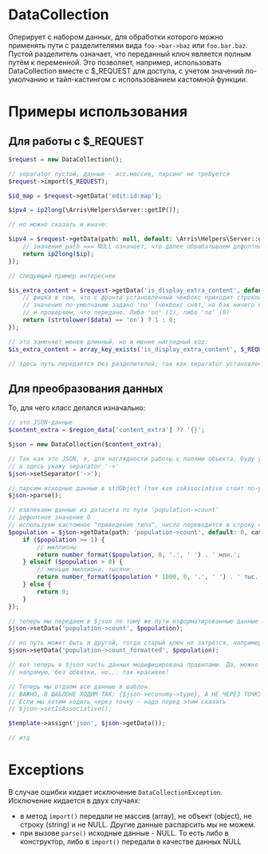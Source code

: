 # DataCollection

Оперирует с набором данных, для обработки которого можно применять пути с разделителями вида `foo->bar->baz`
или `foo.bar.baz`. Пустой разделитель означает, что переданный ключ является полным путём к переменной. Это позволяет,
например, использовать DataCollection вместе с $_REQUEST для доступа, с учетом значений по-умолчанию и тайп-кастингом
с использованием кастомной функции.

# Примеры использования

## Для работы с $_REQUEST

```php
$request = new DataCollection();

// separator пустой, данные - асс.массив, парсинг не требуется
$request->import($_REQUEST); 

$id_map = $request->getData('edit:id:map');

$ipv4 = ip2long(\Arris\Helpers\Server::getIP());

// но можно сказать и иначе:

$ipv4 = $request->getData(path: null, default: \Arris\Helpers\Server::getIP(), casting: function ($ip) {
    // значение path === NULL означает, что далее обрабатываем дефолтное значение, которое равно getIP()
    return ip2long($ip);
});

// следующий пример интереснее

$is_extra_content = $request->getData('is_display_extra_content', default: 'no', casting: function ($data){
    // фишка в том, что с фронта установленный чекбокс приходит строкой `on` (по умолчанию, если не задан input val)
    // значение по-умолчанию задано 'no' (чекбокс снят, на бэк ничего не отправляется)
    // и проверяем, что передано. Либо 'on' (1), либо 'no' (0)
    return (strtolower($data) == 'on') ? 1 : 0;
});

// это заменяет менее длинный, но и менее наглядный код:
$is_extra_content = array_key_exists('is_display_extra_content', $_REQUEST) && strtolower($_REQUEST['is_display_extra_content']) == 'on' ? 1 : 0;

// здесь путь передается без разделителей; так как separator установлен в пустое значение - парсинг пути не используется
```

## Для преобразования данных

То, для чего класс делался изначально:
```php
// это JSON-данные
$content_extra = $region_data['content_extra'] ?? '{}';

$json = new DataCollection($content_extra);

// Так как это JSON, я, для наглядности работы с полями объекта, буду указывать path через '->',
// а здесь укажу separator '->'  
$json->setSeparator('->');

// парсим исходные данные в stdObject (так как isAssociative стоит по-умолчанию FALSE) 
$json->parse(); 

// извлекаем данные из датасета по пути 'population->count'
// дефолтное значение 0
// используем кастомное "приведение типа", число переводится в строку с форматированием
$population = $json->getData(path: 'population->count', default: 0, casting: function($population) {
    if ($population >= 1) {
        // миллионы
        return number_format($population, 0, '.', ' ') . ' млн.';
    } elseif ($population > 0) {
        // меньше миллиона, тысячи
        return number_format($population * 1000, 0, '.', ' ') . ' тыс.';
    } else {
        return 0;
    }
});

// теперь мы передаем в $json по тому же пути отформатированные данные
$json->setData('population->count', $population);

// но путь может быть и другой, тогда старый ключ не затрётся, например:
$json->setData('population->count_formatted', $population);

// вот теперь в $json часть данных модифицирована правилами. Да, можно было бы работать с $JSON структурой как асс.массивом
// напрямую, без обвязки, но... так красивее! 

// Теперь мы отдаем все данные в шаблон.
// ВАЖНО, В ШАБЛОНЕ ХОДИМ ТАК: {$json->economy->type}, А НЕ ЧЕРЕЗ ТОЧКУ!!!!
// Если мы хотим ходить через точку - надо перед этим сказать
// $json->setIsAssociative();

$template->assign('json', $json->getData());

// итд
```

# Exceptions

В случае ошибки кидает исключение `DataCollectionException`. Исключение кидается в двух случаях:

- в метод `import()` передали не массив (array), не объект (object), не строку (string) и не NULL. Другие данные распарсить мы не можем.
- при вызове `parse()` исходные данные - NULL. То есть либо в конструктор, либо в `import()` передали в качестве данных NULL 